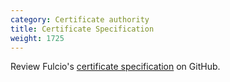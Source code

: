 ```yaml
---
category: Certificate authority
title: Certificate Specification
weight: 1725
---
```


Review Fulcio's [certificate specification](https://github.com/sigstore/fulcio/blob/main/docs/certificate-specification.md) on GitHub.